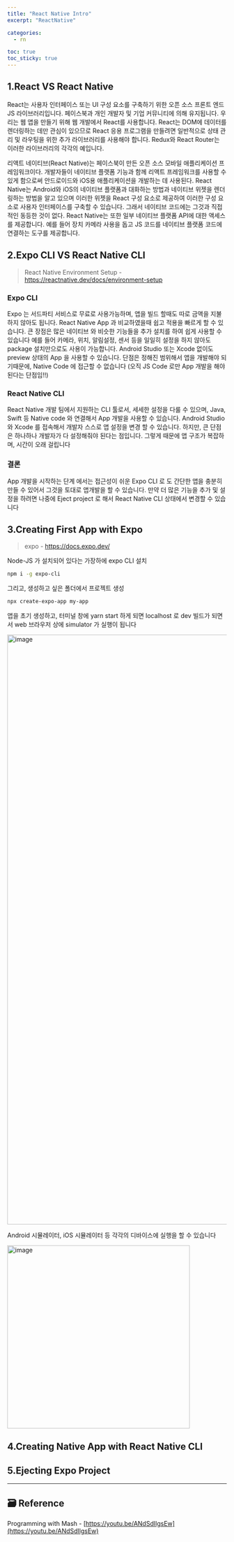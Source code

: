 ```yaml
---
title: "React Native Intro"
excerpt: "ReactNative"

categories:
  - rn

toc: true
toc_sticky: true
---
```


## 1.React VS React Native

React는 사용자 인터페이스 또는 UI 구성 요소를 구축하기 위한 오픈 소스 프론트 엔드 JS 라이브러리입니다. 페이스북과 개인 개발자 및 기업 커뮤니티에 의해 유지됩니다. 우리는 웹 앱을 만들기 위해 웹 개발에서 React를 사용합니다. React는 DOM에 데이터를 렌더링하는 데만 관심이 있으므로 React 응용 프로그램을 만들려면 일반적으로 상태 관리 및 라우팅을 위한 추가 라이브러리를 사용해야 합니다. Redux와 React Router는 이러한 라이브러리의 각각의 예입니다.

리액트 네이티브(React Native)는 페이스북이 만든 오픈 소스 모바일 애플리케이션 프레임워크이다. 개발자들이 네이티브 플랫폼 기능과 함께 리액트 프레임워크를 사용할 수 있게 함으로써 안드로이드와 iOS용 애플리케이션을 개발하는 데 사용된다. React Native는 Android와 iOS의 네이티브 플랫폼과 대화하는 방법과 네이티브 위젯을 렌더링하는 방법을 알고 있으며 이러한 위젯을 React 구성 요소로 제공하여 이러한 구성 요소로 사용자 인터페이스를 구축할 수 있습니다. 그래서 네이티브 코드에는 그것과 직접적인 동등한 것이 없다. React Native는 또한 일부 네이티브 플랫폼 API에 대한 액세스를 제공합니다. 예를 들어 장치 카메라 사용을 돕고 JS 코드를 네이티브 플랫폼 코드에 연결하는 도구를 제공합니다.

## 2.Expo CLI VS React Native CLI

> React Native Environment Setup - https://reactnative.dev/docs/environment-setup

### Expo CLI

Expo 는 서드파티 서비스로 무료로 사용가능하며, 앱을 빌드 할때도 따로 금액을 지불하지 않아도 됩니다. React Native App 과 비교하였을때 쉽고 적용을 빠르게 할 수 있습니다. 큰 장점은 많은 네이티브 와 비슷한 기능들을 추가 설치를 하여 쉽게 사용할 수 있습니다 예를 들어 카메라, 위치, 알림설정, 센서 등을 일일히 설정을 하지 않아도 package 설치만으로도 사용이 가능합니다. Android Studio 또는 Xcode 없이도 preview 상태의 App 을 사용할 수 있습니다. 단점은 정해진 범위해서 앱을 개발해야 되기때문에, Native Code 에 접근할 수 없습니다 (오직 JS Code 로만 App 개발을 해야된다는 단점임!!)

### React Native CLI

React Native 개발 팀에서 지원하는 CLI 툴로서, 세세한 설정을 다룰 수 있으며, Java, Swift 등 Native code 와 연결해서 App 개발을 사용할 수 있습니다. Android Studio 와 Xcode 를 접속해서 개발자 스스로 앱 설정을 변경 할 수 있습니다. 하지만, 큰 단점은 하나하나 개발자가 다 설정해줘야 된다는 점입니다. 그렇게 때문에 앱 구조가 복잡하며, 시간이 오래 걸립니다

### 결론

App 개발을 시작하는 단계 에서는 접근성이 쉬운 Expo CLI 로 도 간단한 앱을 충분히 만들 수 있어서 그것을 토대로 앱개발을 할 수 있습니다. 만약 더 많은 기능을 추가 및 설정을 하려면 나중에 Eject project 로 해서 React Native CLI 상태에서 변경할 수 있습니다

## 3.Creating First App with Expo

> expo - https://docs.expo.dev/

Node-JS 가 설치되어 있다는 가장하에 expo CLI 설치

```bash
npm i -g expo-cli
```

그리고, 생성하고 싶은 폴더에서 프로젝트 생성

```bash
npx create-expo-app my-app
```

앱을 초기 생성하고, 터미널 창에 yarn start 하게 되면 localhost 로 dev 빌드가 되면서 web 브라우저 상에 simulator 가 실행이 됩니다

<img width="1350" alt="image" src="https://user-images.githubusercontent.com/28912774/176129000-333b4e50-468a-4ee3-af27-3fb8c7b9b849.png">

Android 시뮬레이터, iOS 시뮬레이터 등 각각의 디바이스에 실행을 할 수 있습니다

<img width="419" alt="image" src="https://user-images.githubusercontent.com/28912774/176129610-01285c0b-941e-4d6f-a9b0-106d4359c458.png">

## 4.Creating Native App with React Native CLI

## 5.Ejecting Expo Project

<!-- <p align="center">
  <img height="350"  alt="스크린샷" src="">
</p> -->

<!-- README 한 줄에 여러 screenshoot 놓기 예제 -->
<!-- <p>
   <img height="350" alt="스크린샷" src="">
   <img height="350" alt="스크린샷" src="">
   <img height="350" alt="스크린샷" src="">
</p> -->

---

<!-- 🔶 🔷 📌 🔑 👉 -->

## 🗃 Reference

Programming with Mash - [https://youtu.be/ANdSdIlgsEw](https://youtu.be/ANdSdIlgsEw)
